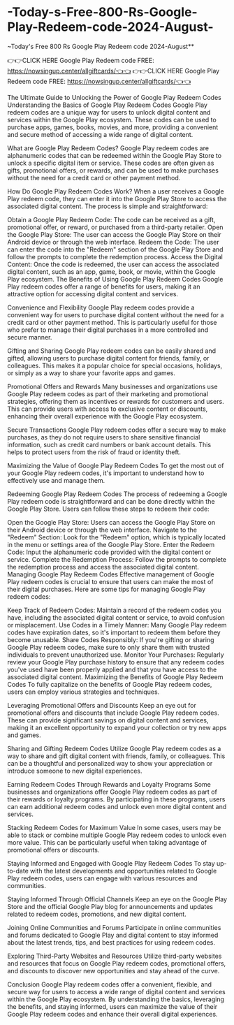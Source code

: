 # -Today-s-Free-800-Rs-Google-Play-Redeem-code-2024-August-
~Today's Free 800 Rs Google Play Redeem code 2024-August**

👉👉CLICK HERE Google Play Redeem code FREE: https://nowsingup.center/allgiftcards/👈👈
👉👉CLICK HERE Google Play Redeem code FREE: https://nowsingup.center/allgiftcards/👈👈


The Ultimate Guide to Unlocking the Power of Google Play Redeem Codes
Understanding the Basics of Google Play Redeem Codes
Google Play redeem codes are a unique way for users to unlock digital content and services within the Google Play ecosystem. These codes can be used to purchase apps, games, books, movies, and more, providing a convenient and secure method of accessing a wide range of digital content.

What are Google Play Redeem Codes?
Google Play redeem codes are alphanumeric codes that can be redeemed within the Google Play Store to unlock a specific digital item or service. These codes are often given as gifts, promotional offers, or rewards, and can be used to make purchases without the need for a credit card or other payment method.

How Do Google Play Redeem Codes Work?
When a user receives a Google Play redeem code, they can enter it into the Google Play Store to access the associated digital content. The process is simple and straightforward:

Obtain a Google Play Redeem Code: The code can be received as a gift, promotional offer, or reward, or purchased from a third-party retailer.
Open the Google Play Store: The user can access the Google Play Store on their Android device or through the web interface.
Redeem the Code: The user can enter the code into the "Redeem" section of the Google Play Store and follow the prompts to complete the redemption process.
Access the Digital Content: Once the code is redeemed, the user can access the associated digital content, such as an app, game, book, or movie, within the Google Play ecosystem.
The Benefits of Using Google Play Redeem Codes
Google Play redeem codes offer a range of benefits for users, making it an attractive option for accessing digital content and services.

Convenience and Flexibility
Google Play redeem codes provide a convenient way for users to purchase digital content without the need for a credit card or other payment method. This is particularly useful for those who prefer to manage their digital purchases in a more controlled and secure manner.

Gifting and Sharing
Google Play redeem codes can be easily shared and gifted, allowing users to purchase digital content for friends, family, or colleagues. This makes it a popular choice for special occasions, holidays, or simply as a way to share your favorite apps and games.

Promotional Offers and Rewards
Many businesses and organizations use Google Play redeem codes as part of their marketing and promotional strategies, offering them as incentives or rewards for customers and users. This can provide users with access to exclusive content or discounts, enhancing their overall experience with the Google Play ecosystem.

Secure Transactions
Google Play redeem codes offer a secure way to make purchases, as they do not require users to share sensitive financial information, such as credit card numbers or bank account details. This helps to protect users from the risk of fraud or identity theft.

Maximizing the Value of Google Play Redeem Codes
To get the most out of your Google Play redeem codes, it's important to understand how to effectively use and manage them.

Redeeming Google Play Redeem Codes
The process of redeeming a Google Play redeem code is straightforward and can be done directly within the Google Play Store. Users can follow these steps to redeem their code:

Open the Google Play Store: Users can access the Google Play Store on their Android device or through the web interface.
Navigate to the "Redeem" Section: Look for the "Redeem" option, which is typically located in the menu or settings area of the Google Play Store.
Enter the Redeem Code: Input the alphanumeric code provided with the digital content or service.
Complete the Redemption Process: Follow the prompts to complete the redemption process and access the associated digital content.
Managing Google Play Redeem Codes
Effective management of Google Play redeem codes is crucial to ensure that users can make the most of their digital purchases. Here are some tips for managing Google Play redeem codes:

Keep Track of Redeem Codes: Maintain a record of the redeem codes you have, including the associated digital content or service, to avoid confusion or misplacement.
Use Codes in a Timely Manner: Many Google Play redeem codes have expiration dates, so it's important to redeem them before they become unusable.
Share Codes Responsibly: If you're gifting or sharing Google Play redeem codes, make sure to only share them with trusted individuals to prevent unauthorized use.
Monitor Your Purchases: Regularly review your Google Play purchase history to ensure that any redeem codes you've used have been properly applied and that you have access to the associated digital content.
Maximizing the Benefits of Google Play Redeem Codes
To fully capitalize on the benefits of Google Play redeem codes, users can employ various strategies and techniques.

Leveraging Promotional Offers and Discounts
Keep an eye out for promotional offers and discounts that include Google Play redeem codes. These can provide significant savings on digital content and services, making it an excellent opportunity to expand your collection or try new apps and games.

Sharing and Gifting Redeem Codes
Utilize Google Play redeem codes as a way to share and gift digital content with friends, family, or colleagues. This can be a thoughtful and personalized way to show your appreciation or introduce someone to new digital experiences.

Earning Redeem Codes Through Rewards and Loyalty Programs
Some businesses and organizations offer Google Play redeem codes as part of their rewards or loyalty programs. By participating in these programs, users can earn additional redeem codes and unlock even more digital content and services.

Stacking Redeem Codes for Maximum Value
In some cases, users may be able to stack or combine multiple Google Play redeem codes to unlock even more value. This can be particularly useful when taking advantage of promotional offers or discounts.

Staying Informed and Engaged with Google Play Redeem Codes
To stay up-to-date with the latest developments and opportunities related to Google Play redeem codes, users can engage with various resources and communities.

Staying Informed Through Official Channels
Keep an eye on the Google Play Store and the official Google Play blog for announcements and updates related to redeem codes, promotions, and new digital content.

Joining Online Communities and Forums
Participate in online communities and forums dedicated to Google Play and digital content to stay informed about the latest trends, tips, and best practices for using redeem codes.

Exploring Third-Party Websites and Resources
Utilize third-party websites and resources that focus on Google Play redeem codes, promotional offers, and discounts to discover new opportunities and stay ahead of the curve.

Conclusion
Google Play redeem codes offer a convenient, flexible, and secure way for users to access a wide range of digital content and services within the Google Play ecosystem. By understanding the basics, leveraging the benefits, and staying informed, users can maximize the value of their Google Play redeem codes and enhance their overall digital experiences.
